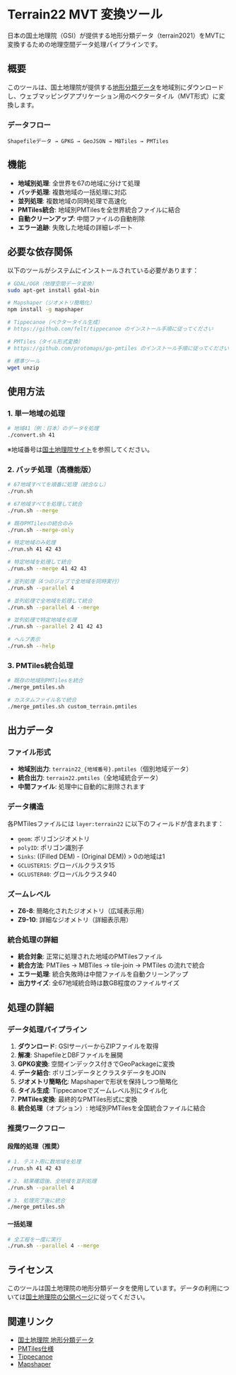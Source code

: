 # Terrain22 MVT 変換ツール

日本の国土地理院（GSI）が提供する地形分類データ（terrain2021）をMVTに変換するための地理空間データ処理パイプラインです。

## 概要

このツールは、国土地理院が提供する[地形分類データ](https://gisstar.gsi.go.jp/terrain2021/)を地域別にダウンロードし、ウェブマッピングアプリケーション用のベクタータイル（MVT形式）に変換します。

### データフロー
```
Shapefileデータ → GPKG → GeoJSON → MBTiles → PMTiles
```

## 機能

- **地域別処理**: 全世界を67の地域に分けて処理
- **バッチ処理**: 複数地域の一括処理に対応
- **並列処理**: 複数地域の同時処理で高速化
- **PMTiles統合**: 地域別PMTilesを全世界統合ファイルに結合
- **自動クリーンアップ**: 中間ファイルの自動削除
- **エラー追跡**: 失敗した地域の詳細レポート

## 必要な依存関係

以下のツールがシステムにインストールされている必要があります：

```bash
# GDAL/OGR（地理空間データ変換）
sudo apt-get install gdal-bin

# Mapshaper（ジオメトリ簡略化）
npm install -g mapshaper

# Tippecanoe（ベクタータイル生成）
# https://github.com/felt/tippecanoe のインストール手順に従ってください

# PMTiles（タイル形式変換）
# https://github.com/protomaps/go-pmtiles のインストール手順に従ってください

# 標準ツール
wget unzip
```

## 使用方法

### 1. 単一地域の処理

```bash
# 地域41（例：日本）のデータを処理
./convert.sh 41
```

※地域番号は[国土地理院サイト](https://gisstar.gsi.go.jp/terrain2021/)を参照してください。

### 2. バッチ処理（高機能版）

```bash
# 67地域すべてを順番に処理（統合なし）
./run.sh

# 67地域すべてを処理して統合
./run.sh --merge

# 既存PMTilesの統合のみ
./run.sh --merge-only

# 特定地域のみ処理
./run.sh 41 42 43

# 特定地域を処理して統合
./run.sh --merge 41 42 43

# 並列処理（4つのジョブで全地域を同時実行）
./run.sh --parallel 4

# 並列処理で全地域を処理して統合
./run.sh --parallel 4 --merge

# 並列処理で特定地域を処理
./run.sh --parallel 2 41 42 43

# ヘルプ表示
./run.sh --help
```

### 3. PMTiles統合処理

```bash
# 既存の地域別PMTilesを統合
./merge_pmtiles.sh

# カスタムファイル名で統合
./merge_pmtiles.sh custom_terrain.pmtiles
```

## 出力データ

### ファイル形式
- **地域別出力**: `terrain22_{地域番号}.pmtiles`（個別地域データ）
- **統合出力**: `terrain22.pmtiles`（全地域統合データ）
- **中間ファイル**: 処理中に自動的に削除されます

### データ構造
各PMTilesファイルには `layer:terrain22` に以下のフィールドが含まれます：
- `geom`: ポリゴンジオメトリ
- `polyID`: ポリゴン識別子
- `Sinks`: ((Filled DEM) - (Original DEM)) > 0の地域は1
- `GCLUSTER15`: グローバルクラスタ15
- `GCLUSTER40`: グローバルクラスタ40

### ズームレベル
- **Z6-8**: 簡略化されたジオメトリ（広域表示用）
- **Z9-10**: 詳細なジオメトリ（詳細表示用）

### 統合処理の詳細
- **統合対象**: 正常に処理された地域のPMTilesファイル
- **統合方法**: PMTiles → MBTiles → tile-join → PMTiles の流れで統合
- **エラー処理**: 統合失敗時は中間ファイルを自動クリーンアップ
- **出力サイズ**: 全67地域統合時は数GB程度のファイルサイズ

## 処理の詳細

### データ処理パイプライン

1. **ダウンロード**: GSIサーバーからZIPファイルを取得
2. **解凍**: ShapefileとDBFファイルを展開
3. **GPKG変換**: 空間インデックス付きでGeoPackageに変換
4. **データ結合**: ポリゴンデータとクラスタデータをJOIN
5. **ジオメトリ簡略化**: Mapshaperで形状を保持しつつ簡略化
6. **タイル生成**: Tippecanoeでズームレベル別にタイル化
7. **PMTiles変換**: 最終的なPMTiles形式に変換
8. **統合処理**（オプション）: 地域別PMTilesを全国統合ファイルに結合

### 推奨ワークフロー

#### 段階的処理（推奨）
```bash
# 1. テスト用に数地域を処理
./run.sh 41 42 43

# 2. 結果確認後、全地域を並列処理
./run.sh --parallel 4

# 3. 処理完了後に統合
./merge_pmtiles.sh
```

#### 一括処理
```bash
# 全工程を一度に実行
./run.sh --parallel 4 --merge
```

## ライセンス

このツールは国土地理院の地形分類データを使用しています。データの利用については[国土地理院の公開ページ](https://gisstar.gsi.go.jp/terrain2021/)に従ってください。

## 関連リンク

- [国土地理院 地形分類データ](https://gisstar.gsi.go.jp/terrain2021/)
- [PMTiles仕様](https://github.com/protomaps/PMTiles)
- [Tippecanoe](https://github.com/felt/tippecanoe)
- [Mapshaper](https://github.com/mbloch/mapshaper)